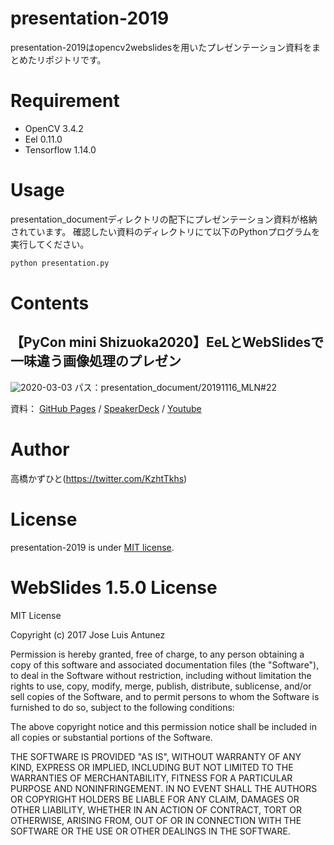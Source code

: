 # presentation-2019
 presentation-2019はopencv2webslidesを用いたプレゼンテーション資料をまとめたリポジトリです。

# Requirement
 
* OpenCV 3.4.2
* Eel 0.11.0
* Tensorflow 1.14.0
 
# Usage
 
presentation_documentディレクトリの配下にプレゼンテーション資料が格納されています。
確認したい資料のディレクトリにて以下のPythonプログラムを実行してください。
 
```bash
python presentation.py
```

# Contents
## 【PyCon mini Shizuoka2020】EeLとWebSlidesで一味違う画像処理のプレゼン
![2020-03-03](https://user-images.githubusercontent.com/37477845/75688984-c3c4af00-5ce3-11ea-9472-6109da55a4da.png)
パス：presentation_document/20191116_MLN#22

資料： [GitHub Pages](https://kazuhito00.github.io/presentation-2019/presentation_document/20191116_MLN_22/web/index.html) / [SpeakerDeck](https://speakerdeck.com/kazuhitotakahashi/mln-number-22-hand-detection) / [Youtube](https://youtu.be/eI4YWzKhDo0)


# Author
高橋かずひと(https://twitter.com/KzhtTkhs)
 
# License 
presentation-2019 is under [MIT license](https://en.wikipedia.org/wiki/MIT_License).

# WebSlides 1.5.0 License 
MIT License

Copyright (c) 2017 Jose Luis Antunez

Permission is hereby granted, free of charge, to any person obtaining a copy
of this software and associated documentation files (the "Software"), to deal
in the Software without restriction, including without limitation the rights
to use, copy, modify, merge, publish, distribute, sublicense, and/or sell
copies of the Software, and to permit persons to whom the Software is
furnished to do so, subject to the following conditions:

The above copyright notice and this permission notice shall be included in all
copies or substantial portions of the Software.

THE SOFTWARE IS PROVIDED "AS IS", WITHOUT WARRANTY OF ANY KIND, EXPRESS OR
IMPLIED, INCLUDING BUT NOT LIMITED TO THE WARRANTIES OF MERCHANTABILITY,
FITNESS FOR A PARTICULAR PURPOSE AND NONINFRINGEMENT. IN NO EVENT SHALL THE
AUTHORS OR COPYRIGHT HOLDERS BE LIABLE FOR ANY CLAIM, DAMAGES OR OTHER
LIABILITY, WHETHER IN AN ACTION OF CONTRACT, TORT OR OTHERWISE, ARISING FROM,
OUT OF OR IN CONNECTION WITH THE SOFTWARE OR THE USE OR OTHER DEALINGS IN THE
SOFTWARE.
